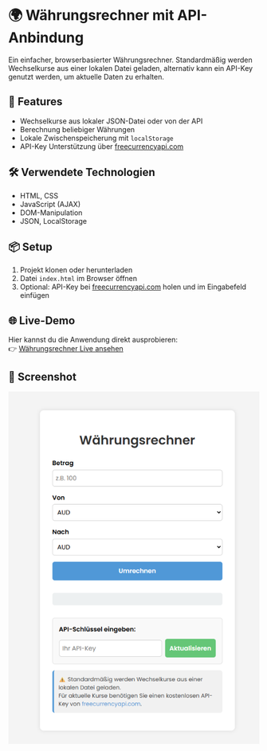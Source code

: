 # 🌍 Währungsrechner mit API-Anbindung

Ein einfacher, browserbasierter Währungsrechner. 
Standardmäßig werden Wechselkurse aus einer lokalen Datei geladen, 
alternativ kann ein API-Key genutzt werden, um aktuelle Daten zu erhalten.

## 🚀 Features

- Wechselkurse aus lokaler JSON-Datei oder von der API
- Berechnung beliebiger Währungen
- Lokale Zwischenspeicherung mit `localStorage`
- API-Key Unterstützung über [freecurrencyapi.com](https://freecurrencyapi.com/)

## 🛠️ Verwendete Technologien

- HTML, CSS
- JavaScript (AJAX)
- DOM-Manipulation
- JSON, LocalStorage

## 📦 Setup

1. Projekt klonen oder herunterladen  
2. Datei `index.html` im Browser öffnen  
3. Optional: API-Key bei [freecurrencyapi.com](https://freecurrencyapi.com/) holen und im Eingabefeld einfügen

## 🌐 Live-Demo

Hier kannst du die Anwendung direkt ausprobieren:  
👉 [Währungsrechner Live ansehen](https://yuekselim.github.io/Waehrungsrechner/)


## 📸 Screenshot
![Screenshot](screenshot.png)  

 

